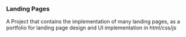 ### Landing Pages
A Project that contains the implementation of many landing pages, as a portfolio for landing page design 
and UI implementation in html/css/js
